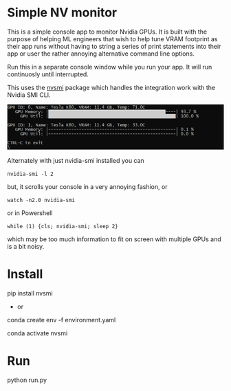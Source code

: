 # Simple NV monitor

This is a simple console app to monitor Nvidia GPUs.  It is built with the purpose of helping ML engineers that wish to help tune VRAM footprint as their app runs without having to string a series of print statements into their app or user the rather annoying alternative command line options.

Run this in a separate console window while you run your app.  It will run continuosly until interrupted.

This uses the [nvsmi](https://github.com/pmav99/nvsmi) package which handles the integration work with the Nvidia SMI CLI.

![](preview.png)

Alternately with just nvidia-smi installed you can

    nvidia-smi -l 2

but, it scrolls your console in a very annoying fashion, or

    watch -n2.0 nvidia-smi

or in Powershell
    
    while (1) {cls; nvidia-smi; sleep 2}

which may be too much information to fit on screen with multiple GPUs and is a bit noisy.

# Install
pip install nvsmi

* or 

conda create env -f environment.yaml

conda activate nvsmi

# Run

python run.py
